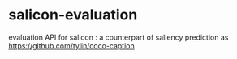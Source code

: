 # salicon-evaluation
evaluation API for salicon : a counterpart of saliency prediction as https://github.com/tylin/coco-caption
